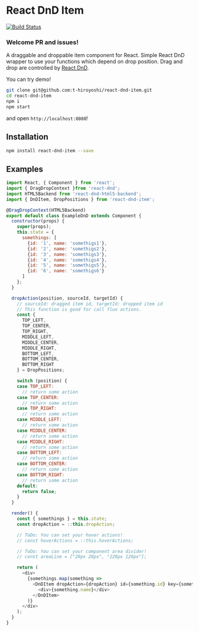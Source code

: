 # React DnD Item
[![Build Status](https://travis-ci.org/t-hiroyoshi/react-dnd-item.svg)](https://travis-ci.org/t-hiroyoshi/react-dnd-item)

### Welcome PR and issues!

A draggable and droppable item component for React.
Simple React DnD wrapper to use your functions which depend on drop position.
Drag and drop are controlled by [React DnD](https://github.com/gaearon/react-dnd).

You can try demo!

```sh
git clone git@github.com:t-hiroyoshi/react-dnd-item.git
cd react-dnd-item
npm i
npm start
```

and open `http://localhost:8080`!

## Installation

```sh
npm install react-dnd-item --save
```

## Examples

```js
import React, { Component } from 'react';
import { DragDropContext }from 'react-dnd';
import HTML5Backend from 'react-dnd-html5-backend';
import { DnDItem, DropPositions } from 'react-dnd-item';

@DragDropContext(HTML5Backend)
export default class ExampleDnD extends Component {
  constructor(props) {
    super(props);
    this.state = {
      somethings: [
        {id: '1', name: 'somethigs1'},
        {id: '2', name: 'somethigs2'},
        {id: '3', name: 'somethigs3'},
        {id: '4', name: 'somethigs4'},
        {id: '5', name: 'somethigs5'},
        {id: '6', name: 'somethigs6'}
      ]
    };
  }

  dropAction(position, sourceId, targetId) {
    // sourceId: dragged item id, targetId: dropped item id
    // This function is good for call flux actions.
    const {
      TOP_LEFT,
      TOP_CENTER,
      TOP_RIGHT,
      MIDDLE_LEFT,
      MIDDLE_CENTER,
      MIDDLE_RIGHT,
      BOTTOM_LEFT,
      BOTTOM_CENTER,
      BOTTOM_RIGHT
    } = DropPositions;

    switch (position) {
    case TOP_LEFT:
      // return some action
    case TOP_CENTER:
      // return some action
    case TOP_RIGHT:
      // return some action
    case MIDDLE_LEFT:
      // return some action
    case MIDDLE_CENTER:
      // return some action
    case MIDDLE_RIGHT:
      // return some action
    case BOTTOM_LEFT:
      // return some action
    case BOTTOM_CENTER:
      // return some action
    case BOTTOM_RIGHT:
      // return some action
    default:
      return false;
    }
  }

  render() {
    const { somethings } = this.state;
    const dropAction = ::this.dropAction;

    // ToDo: You can set your hover actions!
    // const hoverActions = ::this.hoverActions;

    // ToDo: You can set your component area divider!
    // const areaLine = ["20px 20px", "220px 120px"];

    return (
      <div>
        {somethings.map(something =>
          <DnDItem dropAction={dropAction} id={something.id} key={something.id}>
            <div>{something.name}</div>
          </DnDItem>
        )}
      </div>
    );
  }
}
```

